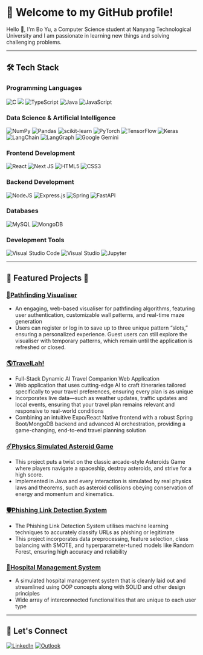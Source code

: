 # 🌟 **Welcome to my GitHub profile!**
Hello 👋, I'm Bo Yu, a Computer Science student at Nanyang Technological University and I am passionate in learning new things and solving challenging problems.

---
## 🛠️ Tech Stack
### Programming Languages
![C](https://img.shields.io/badge/c-%2300599C.svg?style=for-the-badge&logo=c&logoColor=white) ![](https://img.shields.io/badge/python-3670A0?style=for-the-badge&logo=python&logoColor=ffdd54) ![TypeScript](https://img.shields.io/badge/typescript-%23007ACC.svg?style=for-the-badge&logo=typescript&logoColor=white) ![Java](https://img.shields.io/badge/java-%23ED8B00.svg?style=for-the-badge&logo=openjdk&logoColor=white) ![JavaScript](https://img.shields.io/badge/javascript-%23323330.svg?style=for-the-badge&logo=javascript&logoColor=%23F7DF1E)
### Data Science & Artificial Intelligence
![NumPy](https://img.shields.io/badge/numpy-%23013243.svg?style=for-the-badge&logo=numpy&logoColor=white) ![Pandas](https://img.shields.io/badge/pandas-%23150458.svg?style=for-the-badge&logo=pandas&logoColor=white) ![scikit-learn](https://img.shields.io/badge/scikit--learn-%23F7931E.svg?style=for-the-badge&logo=scikit-learn&logoColor=white) ![PyTorch](https://img.shields.io/badge/PyTorch-EE4C2C?style=for-the-badge&logo=PyTorch&logoColor=FFFFFF) ![TensorFlow](https://img.shields.io/badge/TensorFlow-%23FF6F00.svg?style=for-the-badge&logo=TensorFlow&logoColor=white) ![Keras](https://img.shields.io/badge/Keras-D00000?style=for-the-badge&logo=Keras&logoColor=FFFFFF) <br/> ![LangChain](https://img.shields.io/badge/LangChain-1C3C3C?style=for-the-badge&logo=LangChain&logoColor=FFFFFF) ![LangGraph](https://img.shields.io/badge/LangGraph-1C3C3C?style=for-the-badge&logo=LangGraph&logoColor=FFFFFF) ![Google Gemini](https://img.shields.io/badge/Google%20Gemini-8E75B2?style=for-the-badge&logo=Google+Gemini&logoColor=FFFFFF)
### Frontend Development
![React](https://img.shields.io/badge/react-%2320232a.svg?style=for-the-badge&logo=react&logoColor=%2361DAFB) ![Next JS](https://img.shields.io/badge/Next-black?style=for-the-badge&logo=next.js&logoColor=white) ![HTML5](https://img.shields.io/badge/html5-%23E34F26.svg?style=for-the-badge&logo=html5&logoColor=white) ![CSS3](https://img.shields.io/badge/css3-%231572B6.svg?style=for-the-badge&logo=css3&logoColor=white)
### Backend Development
![NodeJS](https://img.shields.io/badge/node.js-6DA55F?style=for-the-badge&logo=node.js&logoColor=white) ![Express.js](https://img.shields.io/badge/express.js-%23404d59.svg?style=for-the-badge&logo=express&logoColor=%2361DAFB) ![Spring](https://img.shields.io/badge/spring-%236DB33F.svg?style=for-the-badge&logo=spring&logoColor=white) ![FastAPI](https://img.shields.io/badge/FastAPI-009688?style=for-the-badge&logo=FastAPI&logoColor=FFFFFF)
### Databases
![MySQL](https://img.shields.io/badge/mysql-4479A1.svg?style=for-the-badge&logo=mysql&logoColor=white) ![MongoDB](https://img.shields.io/badge/MongoDB-%234ea94b.svg?style=for-the-badge&logo=mongodb&logoColor=white)
### Development Tools
![Visual Studio Code](https://img.shields.io/badge/Visual%20Studio%20Code-0078d7.svg?style=for-the-badge&logo=visual-studio-code&logoColor=white) ![Visual Studio](https://img.shields.io/badge/Visual%20Studio-5C2D91.svg?style=for-the-badge&logo=visual-studio&logoColor=white) ![Jupyter](https://img.shields.io/badge/Jupyter-F37626?style=for-the-badge&logo=Jupyter&logoColor=FFFFFF)

---

## 🚀 Featured Projects 🚀
### [**🏁Pathfinding Visualiser**](https://github.com/NomadicSasquatch/Pathfinding-Visualiser)
- An engaging, web-based visualiser for pathfinding algorithms, featuring user authentication, customizable wall patterns, and real-time maze generation
- Users can register or log in to save up to three unique pattern “slots,” ensuring a personalized experience. Guest users can still explore the visualiser with temporary patterns, which remain until the application is refreshed or closed.

### [**🌎TravelLah!**](https://github.com/NomadicSasquatch/TravelLah)
- Full-Stack Dynamic AI Travel Companion Web Application
- Web application that uses cutting-edge AI to craft itineraries tailored specifically to your travel preferences, ensuring every plan is as unique
- Incorporates live data—such as weather updates, traffic updates and local events, ensuring that your travel plan remains relevant and responsive to real-world conditions
- Combining an intuitive Expo/React Native frontend with a robust Spring Boot/MongoDB backend and advanced AI orchestration, providing a game-changing, end-to-end travel planning solution

### [**☄️Physics Simulated Asteroid Game**](https://github.com/NomadicSasquatch/Asteroids)
- This project puts a twist on the classic arcade-style Asteroids Game where players navigate a spaceship, destroy asteroids, and strive for a high score.
- Implemented in Java and every interaction is simulated by real physics laws and theorems, such as asteroid collisions obeying conservation of energy and momentum and kinematics.

### [**🛡️Phishing Link Detection System**](https://github.com/NomadicSasquatch/Phishing-Link-Detection)
- The Phishing Link Detection System utilises machine learning techniques to accurately classify URLs as phishing or legitimate
- This project incorporates data preprocessing, feature selection, class balancing with SMOTE, and hyperparameter-tuned models like Random Forest, ensuring high accuracy and reliability

### [**🏥Hospital Management System**](https://github.com/NomadicSasquatch/SC2002-Hospital-Management-System)
- A simulated hospital management system that is cleanly laid out and streamlined using OOP concepts along with SOLID and other design principles 
- Wide array of interconnected functionalities that are unique to each user type
---
## 🤝 Let's Connect
[![LinkedIn](https://img.shields.io/badge/linkedin-%230077B5.svg?style=for-the-badge&logo=linkedin&logoColor=white)](https://www.linkedin.com/in/bo-yu-chong-3b52582a9/) [![Outlook](https://img.shields.io/badge/Microsoft_Outlook-0078D4?style=for-the-badge&logo=microsoft-outlook&logoColor=white)](mailto:BCHONG020@e.ntu.edu.sg)
